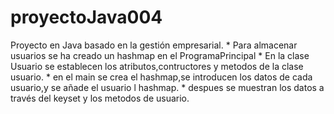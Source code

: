 # proyectoJava004
Proyecto en Java basado en la gestión empresarial.
	 * Para almacenar usuarios se ha creado un hashmap en el ProgramaPrincipal
	 * En la clase Usuario se establecen los atributos,contructores y metodos de la clase usuario.
	 * en el main se crea el hashmap,se introducen los datos de cada usuario,y se añade el usuario l hashmap.
	 * despues se muestran los datos a través del keyset y los metodos de usuario.
	
